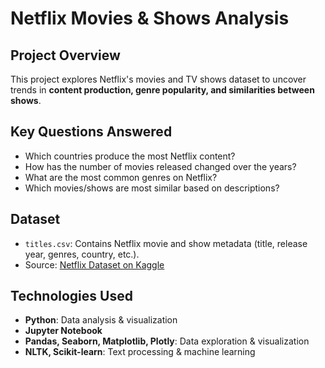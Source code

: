 # Netflix Movies & Shows Analysis

## Project Overview
This project explores Netflix's movies and TV shows dataset to uncover trends in **content production, genre popularity, and similarities between shows**.

## Key Questions Answered
- Which countries produce the most Netflix content?
- How has the number of movies released changed over the years?
- What are the most common genres on Netflix?
- Which movies/shows are most similar based on descriptions?

## Dataset
- `titles.csv`: Contains Netflix movie and show metadata (title, release year, genres, country, etc.).
- Source: [Netflix Dataset on Kaggle](https://www.kaggle.com/datasets/victorsoeiro/netflix-tv-shows-and-movies)

## Technologies Used
- **Python**: Data analysis & visualization
- **Jupyter Notebook**
- **Pandas, Seaborn, Matplotlib, Plotly**: Data exploration & visualization
- **NLTK, Scikit-learn**: Text processing & machine learning

